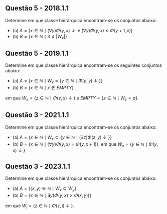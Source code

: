 ## Questão 5 - 2018.1.1

Determine em que classe hierárquica encontram-se os conjuntos abaixo:

- (a) $A = \{x \in \mathbb{N} \mid (\forall y)\Phi(y,x)\downarrow \text{ e } (\forall y) \Phi(y,x) \leq \Phi(y+1, x)\}$
- (b) $B = \{x \in \mathbb{N} \mid 3 \leq \left|W_x\right|\}$

## Questão 5 - 2019.1.1

Determine em que classe hierárquica encontram-se os seguintes conjuntos abaixo:

- (a) $A = \{x \in \mathbb{N} \mid W_x = \{y \in \mathbb{N} \mid \Phi(y,y)\downarrow\}\}$
- (b) $B = \{x \in \mathbb{N} \mid x \notin EMPTY\}$

em que $W_x = \{z \in \mathbb{N} \mid \Phi(z, x)\downarrow\}$ e $EMPTY = \{z \in \mathbb{N} \mid W_z = \emptyset\}$.

## Questão 3 - 2021.1.1

Determine em que classe hierárquica encontram-se os conjuntos abaixo:

- (a) $A = \{x \in \mathbb{N} \mid W_x \subseteq \{y \in \mathbb{N} \mid (\exists z)\Phi(z,y)\downarrow\}\}$
- (b) $B = \{x \in  \mathbb{N} \mid (\forall y) \Phi(y,x) = \Phi(y, x+1)\}$, em que $W_x = \{y \in \mathbb{N} \mid \Phi(y,x)\downarrow\}$

## Questão 3 - 2023.1.1

Determine em que classe hierárquica encontram-se os conjuntos abaixo:

- (a) $A = \{\left<x, y\right> \in \mathbb{N} \mid W_x \subseteq W_y\}$
- (b) $B = \{x \in \mathbb{N} \mid \exists y (\Phi(y,x) > \Phi(x, y))\}$

em que $W_i = \{z \in \mathbb{N} \mid \Phi(z, i)\downarrow\}$.
